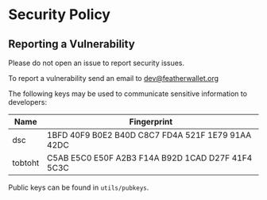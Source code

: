 # Security Policy

## Reporting a Vulnerability

Please do not open an issue to report security issues.

To report a vulnerability send an email to dev@featherwallet.org

The following keys may be used to communicate sensitive information to developers:

| Name | Fingerprint |
|------|-------------|
| dsc | 1BFD 40F9 B0E2 B40D C8C7 FD4A 521F 1E79 91AA 42DC |
| tobtoht | C5AB E5C0 E50F A2B3 F14A B92D 1CAD D27F 41F4 5C3C |

Public keys can be found in `utils/pubkeys`.
